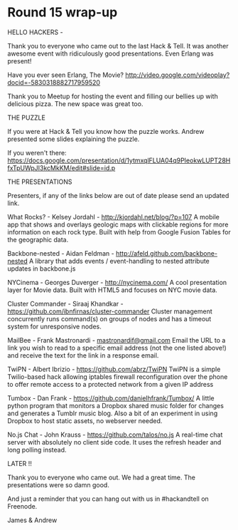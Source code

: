 # Round 15 wrap-up

HELLO HACKERS -

Thank you to everyone who came out to the last Hack & Tell. It was another awesome event with ridiculously good presentations.  Even Erlang was present!

Have you ever seen Erlang, The Movie? http://video.google.com/videoplay?docid=-5830318882717959520

Thank you to Meetup for hosting the event and filling our bellies up with delicious pizza. The new space was great too.


THE PUZZLE

If you were at Hack & Tell you know how the puzzle works. Andrew presented some slides explaining the puzzle.

If you weren't there: https://docs.google.com/presentation/d/1ytmxqlFLUA04q9PIeokwLUPT28HfxTpUWpJI3kcMkKM/edit#slide=id.p


THE PRESENTATIONS

Presenters, if any of the links below are out of date please send an updated link.

What Rocks? - Kelsey Jordahl - http://kjordahl.net/blog/?p=107
A mobile app that shows and overlays geologic maps with clickable regions for more information on each rock type. Built with help from Google Fusion Tables for the geographic data.

Backbone-nested - Aidan Feldman - http://afeld.github.com/backbone-nested
A library that adds events / event-handling to nested attribute updates in backbone.js

NYCinema - Georges Duverger - http://nycinema.com/
A cool presentation layer for Movie data. Built with HTML5 and focuses on NYC movie data.

Cluster Commander - Siraaj Khandkar - https://github.com/ibnfirnas/cluster-commander
Cluster management concurrently runs command(s) on groups of nodes and has a timeout system for unresponsive nodes.

MailBee - Frank Mastronardi - mastronardif@gmail.com
Email the URL to a link you wish to read to a specific email address (not the one listed above!) and receive the text for the link in a response email.

TwiPN - Albert Ibrizio - https://github.com/abrz/TwiPN
TwiPN is a simple Twilio-based hack allowing iptables firewall reconfiguration over the phone to offer remote access to a protected network from a given IP address

Tumbox - Dan Frank - https://github.com/danielhfrank/Tumbox/
A little python program that monitors a Dropbox shared music folder for changes and generates a Tumblr music blog. Also a bit of an experiment in using Dropbox to host static assets, no webserver needed.

No.js Chat - John Krauss - https://github.com/talos/no.js
A real-time chat server with absolutely no client side code. It uses the refresh header and long polling instead.


LATER !!

Thank you to everyone who came out. We had a great time. The presentations were so damn good.

And just a reminder that you can hang out with us in #hackandtell on Freenode.

James & Andrew
